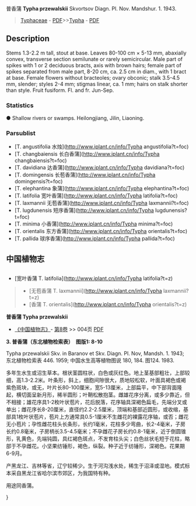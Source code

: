 普香蒲 **Typha przewalskii** Skvortsov Diagn. Pl. Nov. Mandshur. 1. 1943.

> [Typhaceae](http://www.iplant.cn/info/Typhaceae?t=foc) - [PDF](http://www.iplant.cn/foc/pdf/Typhaceae.pdf)>>[Typha](http://www.iplant.cn/info/Typha?t=foc) - [PDF](http://www.iplant.cn/foc/pdf/Typha.pdf)

## Description

Stems 1.3-2.2 m tall, stout at base. Leaves 80-100 cm × 5-13 mm, abaxially convex, transverse section semilunate or rarely semicircular. Male part of spikes with 1 or 2 deciduous bracts, axis with brown hairs; female part of spikes separated from male part, 8-20 cm, ca. 2.5 cm in diam., with 1 bract at base. Female flowers without bracteoles; ovary obconic; stalk 3.5-4.5 mm, slender; styles 2-4 mm; stigmas linear, ca. 1 mm; hairs on stalk shorter than style. Fruit fusiform. Fl. and fr. Jun-Sep.

### Statistics
● Shallow rivers or swamps. Heilongjiang, Jilin, Liaoning.

### Parsublist

* [T.  angustifolia  水烛](http://www.iplant.cn/info/Typha angustifolia?t=foc)
* [T.  changbaiensis  长白香蒲](http://www.iplant.cn/info/Typha changbaiensis?t=foc)
* [T.  davidiana  达香蒲](http://www.iplant.cn/info/Typha davidiana?t=foc)
* [T.  domingensis  长苞香蒲](http://www.iplant.cn/info/Typha domingensis?t=foc)
* [T.  elephantina  象蒲](http://www.iplant.cn/info/Typha elephantina?t=foc)
* [T.  latifolia  宽叶香蒲](http://www.iplant.cn/info/Typha latifolia?t=foc)
* [T.  laxmannii  无苞香蒲](http://www.iplant.cn/info/Typha laxmannii?t=foc)
* [T.  lugdunensis  短序香蒲](http://www.iplant.cn/info/Typha lugdunensis?t=foc)
* [T.  minima  小香蒲](http://www.iplant.cn/info/Typha minima?t=foc)
* [T.  orientalis  东方香蒲](http://www.iplant.cn/info/Typha orientalis?t=foc)
* [T.  pallida  球序香蒲](http://www.iplant.cn/info/Typha pallida?t=foc)

## 中国植物志

## 
* [宽叶香蒲  T.  latifolia](http://www.iplant.cn/info/Typha latifolia?t=z)
> * [无苞香蒲  T.  laxmannii](http://www.iplant.cn/info/Typha laxmannii?t=z)
> * [香蒲  T.  orientalis](http://www.iplant.cn/info/Typha orientalis?t=z)

**普香蒲 Typha przewalskii**

* [《中国植物志》](http://www.iplant.cn/frps)- [第8卷](http://www.iplant.cn/frps/vol/8) >> 004页 [PDF](http://www.iplant.cn/frps/pdf/8/004a.pdf)

**3. 普香蒲（东北植物检索表）　图版1: 8-10**

Typha przewalskii Skv. in Baranov et Skv. Diagn. Pl. Nov, Mandsh. 1. 1943; 东北植物检索表 446. 1959; 中国水生高等植物图说 180, 184. 图124. 1983.

多年生水生或沼生草本。根状茎圆柱状，白色或灰红色。地上茎基部粗壮，上部较细，高1.3-2.2米。叶条形，斜上，细胞间隙很大，质地较松软，叶面具褐色或褐紫色斑块，或无，叶片长80-100厘米，宽5-13厘米，上部扁平，中下部背面隆起，横切面呈新月形，稀半圆形；叶鞘松散抱茎。雌雄花序分离，或多少靠近，但不相接；雄花序具1-2枚叶状苞片，花后脱落，花序轴具深褐色扁毛，先端分叉或单出；雌花序长8-20厘米，直径约2.2-2.5厘米，顶端和基部近圆形，或收缩，基部具1枚叶状苞片，苞片上方通常具0.5-1厘米不生雌花的裸露花序轴，或否；雌花无小苞片；孕性雌花柱头长条形，长约1毫米，花柱多少弯曲，长2-4毫米，子房长约0.8毫米，子房柄长3.5-4.5毫米；不孕雌花子房长约0.8-1毫米，近于倒圆锥形，乳黄色，先端钝圆，具红褐色斑点，不发育柱头尖；白色丝状毛短于花柱，略部于不孕雌花。小坚果纺锤形，褐色，纵裂。种子近于纺锤形，深褐色。花果期6-9月。

产黑龙江、吉林等省，辽宁较稀少。生于河沟浅水处，稀生于沼泽或湿地。模式标本采自黑龙江省哈尔滨市郊区，为我国特有种。

用途同香蒲。

}